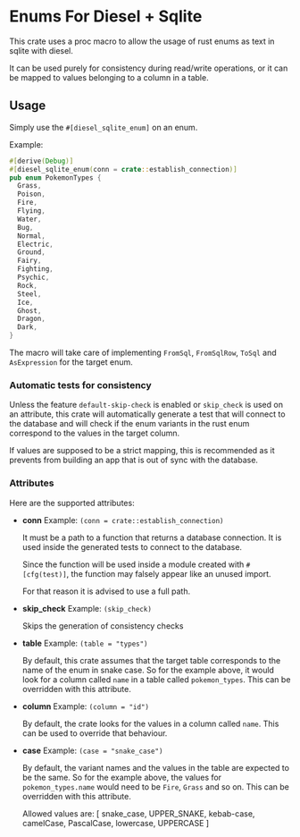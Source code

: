 # Enums For Diesel + Sqlite

This crate uses a proc macro to allow the usage of rust enums as text in sqlite with diesel.

It can be used purely for consistency during read/write operations, or it can be mapped to values belonging to a column in a table.

## Usage

Simply use the `#[diesel_sqlite_enum]` on an enum.

Example:

```rust
#[derive(Debug)]
#[diesel_sqlite_enum(conn = crate::establish_connection)]
pub enum PokemonTypes {
  Grass,
  Poison,
  Fire,
  Flying,
  Water,
  Bug,
  Normal,
  Electric,
  Ground,
  Fairy,
  Fighting,
  Psychic,
  Rock,
  Steel,
  Ice,
  Ghost,
  Dragon,
  Dark,
}
```

The macro will take care of implementing `FromSql`, `FromSqlRow`, `ToSql` and `AsExpression` for the target enum.

### Automatic tests for consistency

Unless the feature `default-skip-check` is enabled or `skip_check` is used on an attribute, this crate will automatically generate a test that will connect to the database and will check if the enum variants in the rust enum correspond to the values in the target column.

If values are supposed to be a strict mapping, this is recommended as it prevents from building an app that is out of sync with the database.

### Attributes

Here are the supported attributes:

- **conn**
    Example: `(conn = crate::establish_connection)`

    It must be a path to a function that returns a database connection. It is used inside the generated tests to connect to the database.

    Since the function will be used inside a module created with `#[cfg(test)]`, the function may falsely appear like an unused import. 
    
    For that reason it is advised to use a full path.
- **skip_check**
    Example: `(skip_check)`

    Skips the generation of consistency checks
- **table**
    Example: `(table = "types")`

    By default, this crate assumes that the target table corresponds to the name of the enum in snake case. So for the example above, it would look for a column called `name` in a table called `pokemon_types`. This can be overridden with this attribute.
- **column**
    Example: `(column = "id")`

    By default, the crate looks for the values in a column called `name`. This can be used to override that behaviour.
- **case**
    Example: `(case = "snake_case")`

    By default, the variant names and the values in the table are expected to be the same. So for the example above, the values for `pokemon_types.name` would need to be `Fire`, `Grass` and so on. This can be overridden with this attribute.

    Allowed values are: [ snake_case, UPPER_SNAKE, kebab-case, camelCase, PascalCase, lowercase, UPPERCASE ]

